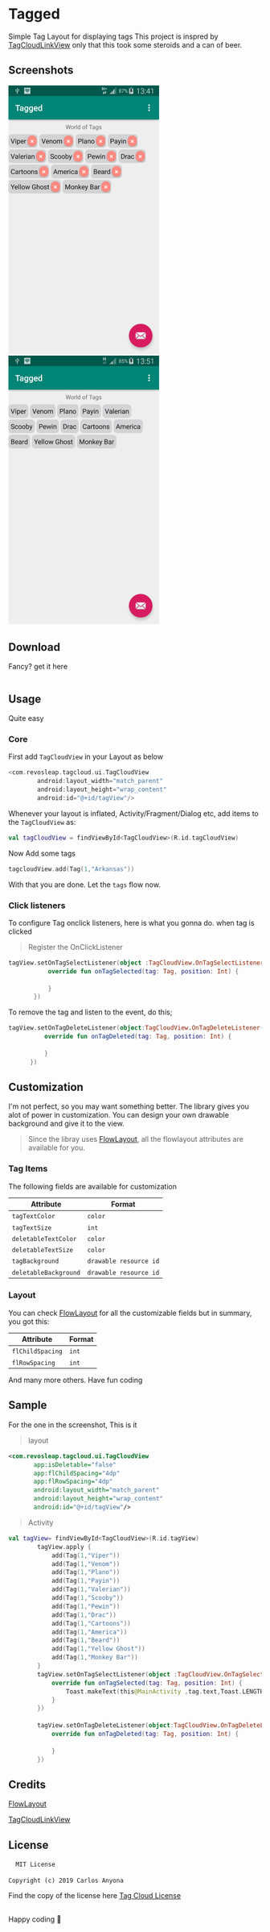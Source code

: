 # Tagged
Simple Tag Layout for displaying tags
This project is inspred by [TagCloudLinkView](https://github.com/namito/TagCloudLinkView) only that this took some
steroids and a can of beer. 
## Screenshots
<img src="/screenshots/with deletion.png" width="300px"> <img src="/screenshots/without deletion.png" width="300px">
## Download
Fancy? get it here
```gradle 

```
## Usage
Quite easy
### Core
First add `TagCloudView` in your Layout as below 
```kotlin
<com.revosleap.tagcloud.ui.TagCloudView
        android:layout_width="match_parent"
        android:layout_height="wrap_content"
        android:id="@+id/tagView"/>
 ```
 Whenever your layout is inflated,  Activity/Fragment/Dialog etc, add items to the ``TagCloudView`` as:
 
 ```kotlin
 val tagCloudView = findViewById<TagCloudView>(R.id.tagCloudView)
 ```
 Now Add some tags
 
 ```kotlin
 tagcloudView.add(Tag(1,"Arkansas"))
 ```
 
 With that you are done.
 Let the `tags` flow now.
 ### Click listeners
 To configure Tag onclick listeners, here is what you gonna do.
 when tag is clicked
 
 > Register the OnClickListener 
 
 ```kotlin
 tagView.setOnTagSelectListener(object :TagCloudView.OnTagSelectListener{
            override fun onTagSelected(tag: Tag, position: Int) {

            }
        })
   ```
  To remove the tag and listen to the event, do this;
  
  ```kotlin
  tagView.setOnTagDeleteListener(object:TagCloudView.OnTagDeleteListener{
            override fun onTagDeleted(tag: Tag, position: Int) {

            }
        })
  ```
  ## Customization
   I'm not perfect, so you may want something better. 
   The library gives you alot of power in customization. You can design your own drawable background
   and give it to the view. 
   > Since the libray uses [FlowLayout](https://github.com/nex3z/FlowLayout), all the flowlayout attributes are available
   for you. 
   
   ### Tag Items
   
   The following fields are available for customization
   
| Attribute          | Format                |
|--------------------|-----------------------|
| `tagTextColor`     | `color`               |
| `tagTextSize`      | `int`         |
| `deletableTextColor`| `color`                 |
| `deletableTextSize` | `color`                 |
| `tagBackground`     |`drawable resource id`   |
| `deletableBackground`|`drawable resource id`   |
   
### Layout
   
   You can check [FlowLayout](https://github.com/nex3z/FlowLayout) for all the customizable fields but in summary,
   you got this:
   
   | Attribute        | Format    |
   |------------------|-----------|
   |`flChildSpacing`  | `int`     |
   |`flRowSpacing`    |  `int`    |
        
 And many more others.
 Have fun coding
 
 ## Sample
 
 For the one in the screenshot, This is it
 > layout
 
 ```xml 
 <com.revosleap.tagcloud.ui.TagCloudView
        app:isDeletable="false"
        app:flChildSpacing="4dp"
        app:flRowSpacing="4dp"
        android:layout_width="match_parent"
        android:layout_height="wrap_content"
        android:id="@+id/tagView"/>
 ```
> Activity

```kotlin
val tagView= findViewById<TagCloudView>(R.id.tagView)
        tagView.apply {
            add(Tag(1,"Viper"))
            add(Tag(1,"Venom"))
            add(Tag(1,"Plano"))
            add(Tag(1,"Payin"))
            add(Tag(1,"Valerian"))
            add(Tag(1,"Scooby"))
            add(Tag(1,"Pewin"))
            add(Tag(1,"Drac"))
            add(Tag(1,"Cartoons"))
            add(Tag(1,"America"))
            add(Tag(1,"Beard"))
            add(Tag(1,"Yellow Ghost"))
            add(Tag(1,"Monkey Bar"))
        }
        tagView.setOnTagSelectListener(object :TagCloudView.OnTagSelectListener{
            override fun onTagSelected(tag: Tag, position: Int) {
                Toast.makeText(this@MainActivity ,tag.text,Toast.LENGTH_SHORT).show()
            }
        })

        tagView.setOnTagDeleteListener(object:TagCloudView.OnTagDeleteListener{
            override fun onTagDeleted(tag: Tag, position: Int) {

            }
        })
 ```
 ## Credits
 [FlowLayout](https://github.com/nex3z/FlowLayout)
 
 [TagCloudLinkView](https://github.com/namito/TagCloudLinkView)
 
 License
 ------
      MIT License

    Copyright (c) 2019 Carlos Anyona
    
  Find the copy of the license here [Tag Cloud License](/LICENSE)
  ##
  Happy coding :blue_heart:
 

